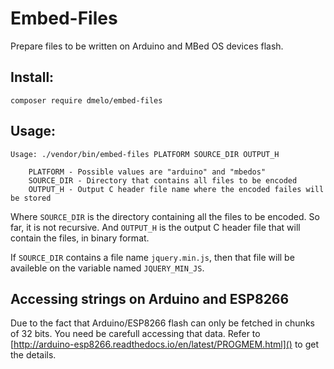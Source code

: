 # Embed-Files

Prepare files to be written on Arduino and MBed OS devices flash.

## Install:

```
composer require dmelo/embed-files
````

## Usage:

```
Usage: ./vendor/bin/embed-files PLATFORM SOURCE_DIR OUTPUT_H

    PLATFORM - Possible values are "arduino" and "mbedos"
    SOURCE_DIR - Directory that contains all files to be encoded
    OUTPUT_H - Output C header file name where the encoded failes will be stored
```

Where `SOURCE_DIR` is the directory containing all the files to be encoded. So far,
it is not recursive. And `OUTPUT_H` is the output C header file that will contain
the files, in binary format.

If `SOURCE_DIR` contains a file name `jquery.min.js`, then that file will be
availeble on the variable named `JQUERY_MIN_JS`.

## Accessing strings on Arduino and ESP8266

Due to the fact that Arduino/ESP8266 flash can only be fetched in chunks of 32
bits. You need be carefull accessing that data. Refer to
[http://arduino-esp8266.readthedocs.io/en/latest/PROGMEM.html]() to get the
details.
